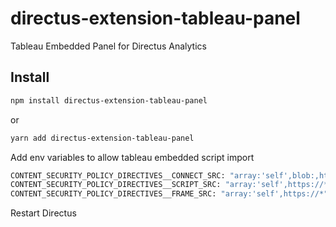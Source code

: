 # directus-extension-tableau-panel

Tableau Embedded Panel for Directus Analytics

## Install

```sh
npm install directus-extension-tableau-panel
```

or

```sh
yarn add directus-extension-tableau-panel
```

Add env variables to allow tableau embedded script import

```sh
CONTENT_SECURITY_POLICY_DIRECTIVES__CONNECT_SRC: "array:'self',blob:,https://*"
CONTENT_SECURITY_POLICY_DIRECTIVES__SCRIPT_SRC: "array:'self',https://*"
CONTENT_SECURITY_POLICY_DIRECTIVES__FRAME_SRC: "array:'self',https://*"
```

Restart Directus